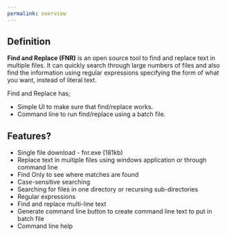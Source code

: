 ```yaml
---
permalink: overview
---
```


## Definition

**Find and Replace (FNR)** is an open source tool to find and replace text in multiple files. It can quickly search through large numbers of files and also find the information using regular expressions specifying the form of what you want, instead of literal text. 

Find and Replace has;

- Simple UI to make sure that find/replace works. 
- Command line to run find/replace using a batch file.


## Features?

- Single file download - fnr.exe (181kb)
- Replace text in multiple files using windows application or through command line
- Find Only to see where matches are found
- Case-sensitive searching
- Searching for files in one directory or recursing sub-directories
- Regular expressions
- Find and replace multi-line text
- Generate command line button to create command line text to put in batch file
- Command line help

